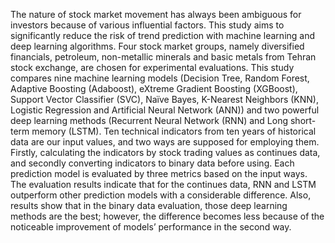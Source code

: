 The nature of stock market movement has always been ambiguous for investors because of various influential factors. 
This study aims to significantly reduce the risk of trend prediction with machine learning and deep learning algorithms. 
Four stock market groups, namely diversified financials, petroleum, non-metallic minerals and basic metals from Tehran stock exchange, are chosen for experimental evaluations. 
This study compares nine machine learning models (Decision Tree, Random Forest, Adaptive Boosting (Adaboost), eXtreme Gradient Boosting (XGBoost), Support Vector Classifier (SVC), Naïve Bayes, K-Nearest Neighbors (KNN), Logistic Regression and Artificial Neural Network (ANN)) 
and two powerful deep learning methods (Recurrent Neural Network (RNN) and Long short-term memory (LSTM). 
Ten technical indicators from ten years of historical data are our input values, and two ways are supposed for employing them. 
Firstly, calculating the indicators by stock trading values as continues data, and secondly converting indicators to binary data before using.
Each prediction model is evaluated by three metrics based on the input ways. The evaluation results indicate that for the continues data, RNN and LSTM outperform other prediction models with a considerable difference. 
Also, results show that in the binary data evaluation, those deep learning methods are the best; however, the difference becomes less because of the noticeable improvement of models’ performance in the second way.
